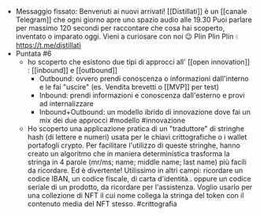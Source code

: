 - Messaggio fissato: Benvenuti ai nuovi arrivati!
  [[Distillati]] è un [[canale Telegram]] che ogni giorno apre uno spazio audio alle 19.30
  Puoi parlare per massimo 120 secondi per raccontare che cosa hai scoperto, inventato o imparato oggi.
  Vieni a curiosare con noi 😉
  Plin Plin Plin 💧 https://t.me/distillati
- Puntata #6
	- ho scoperto che esistono due tipi di approcci all' [[open innovation]] : [[inbound]] e [[outbound]]
		- Outbound: ovvero prendi conoscenza o informazioni dall'interno e le fai "uscire" (es. Vendita brevetti o [[MVP]] per test)
		- Inbound: prendi informazioni e conoscenza dall'esterno e provi ad internalizzare
		- Inbound+Outbound: un modello ibrido di innovazione dove fai un mix dei due approcci #modello #innovazione
	- Ho scoperto una applicazione pratica di un "traduttore" di stringhe hash (di lettere e numeri) usata per le chiavi crittografiche o i wallet portafogli crypto. Per facilitare l'utilizzo di queste stringhe, hanno creato un algoritmo che in maniera deterministica trasforma la stringa in 4 parole (mr/ms; name; middle name; last name) più facili da ricordare. Ed è divertente!
	  Utilissimo in altri campi: ricordare un codice IBAN, un codice fiscale, di carta d'identità.. oppure un codice seriale di un prodotto, da ricordare per l'assistenza.
	  Voglio usarlo per una collezione di NFT il cui nome collega la stringa del token con il contenuto media del NFT stesso. #crittografia
